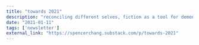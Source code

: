 ```yaml
---
title: "towards 2021"
description: "reconciling different selves, fiction as a tool for demonstrating principles, and the evolution of the passion economy"
date: "2021-01-11"
tags: ['newsletter']
external_link: "https://spencerchang.substack.com/p/towards-2021"
---
```


